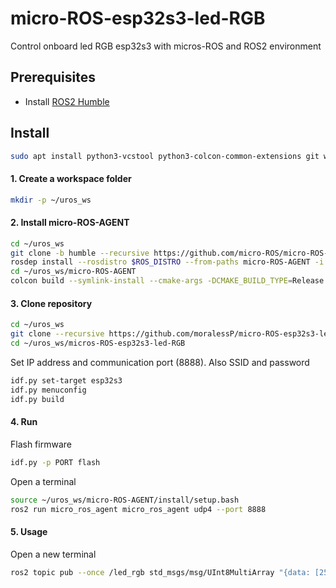 # micro-ROS-esp32s3-led-RGB

Control onboard led RGB esp32s3 with micros-ROS and ROS2 environment

## Prerequisites 

- Install [ROS2 Humble](https://docs.ros.org/en/humble/index.html)

## Install

```bash
sudo apt install python3-vcstool python3-colcon-common-extensions git wget
```
#### 1. Create a workspace folder

```bash
mkdir -p ~/uros_ws
```
#### 2. Install micro-ROS-AGENT

```bash
cd ~/uros_ws
git clone -b humble --recursive https://github.com/micro-ROS/micro-ROS-Agent.git
rosdep install --rosdistro $ROS_DISTRO --from-paths micro-ROS-AGENT -i -r -y
cd ~/uros_ws/micro-ROS-AGENT
colcon build --symlink-install --cmake-args -DCMAKE_BUILD_TYPE=Release
```
#### 3. Clone repository

```bash
cd ~/uros_ws
git clone --recursive https://github.com/moralessP/micro-ROS-esp32s3-led-RGB.git
cd ~/uros_ws/micros-ROS-esp32s3-led-RGB
```
Set IP address and communication port (8888). Also SSID and password 
```bash
idf.py set-target esp32s3
idf.py menuconfig
idf.py build   
```
#### 4. Run

Flash firmware
```bash
idf.py -p PORT flash
```
Open a terminal  
```bash
source ~/uros_ws/micro-ROS-AGENT/install/setup.bash
ros2 run micro_ros_agent micro_ros_agent udp4 --port 8888
```
#### 5. Usage 

Open a new terminal  
```bash
ros2 topic pub --once /led_rgb std_msgs/msg/UInt8MultiArray "{data: [255, 255, 255]}" # send R=255 G=255 B=255 to led_rgb topic 
```